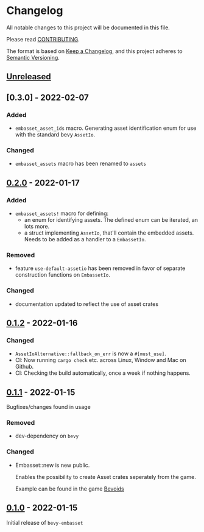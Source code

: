 # Changelog
All notable changes to this project will be documented in this file.

Please read [CONTRIBUTING](./CONTRIBUTING.md#CHANGELOG).

The format is based on [Keep a Changelog](https://keepachangelog.com/en/1.0.0/),
and this project adheres to [Semantic Versioning](https://semver.org/spec/v2.0.0.html).

## [Unreleased]

## [0.3.0] - 2022-02-07
### Added
- `embasset_asset_ids` macro. Generating asset identification enum for use with the standard bevy `AssetIo`.
### Changed
- `embasset_assets` macro has been renamed to `assets`

## [0.2.0] - 2022-01-17
### Added
- `embasset_assets!` macro for defining:
    - an enum for identifying assets. The defined enum can be iterated, an lots more.
    - a struct implementing `AssetIo`, that'll contain the embedded assets. Needs to be added as a handler to a `EmbassetIo`.
### Removed
- feature `use-default-assetio` has been removed in favor of separate construction functions on `EmbassetIo`.
### Changed
- documentation updated to reflect the use of asset crates

## [0.1.2] - 2022-01-16
### Changed
- `AssetIoAlternative::fallback_on_err` is now a `#[must_use]`.
- CI: Now running `cargo check` etc. across Linux, Window and Mac on Github.
- CI: Checking the build automatically, once a week if nothing happens.

## [0.1.1] - 2022-01-15
Bugfixes/changes found in usage
### Removed
- dev-dependency on `bevy`
### Changed
- Embasset::new is new public.
    
    Enables the possibility to create Asset crates seperately from the game.
    
    Example can be found in the game [Bevoids](https://github.com/taurr/bevoids)


## [0.1.0] - 2022-01-15
Initial release of `bevy-embasset`


[Unreleased]: https://github.com/taurr/bevy-embasset/compare/0.2.0...HEAD
[0.2.0]: https://github.com/taurr/bevy-embasset/releases/tag/0.2.0
[0.1.2]: https://github.com/taurr/bevy-embasset/releases/tag/0.1.2
[0.1.1]: https://github.com/taurr/bevy-embasset/releases/tag/0.1.1
[0.1.0]: https://github.com/taurr/bevy-embasset/releases/tag/0.1.0